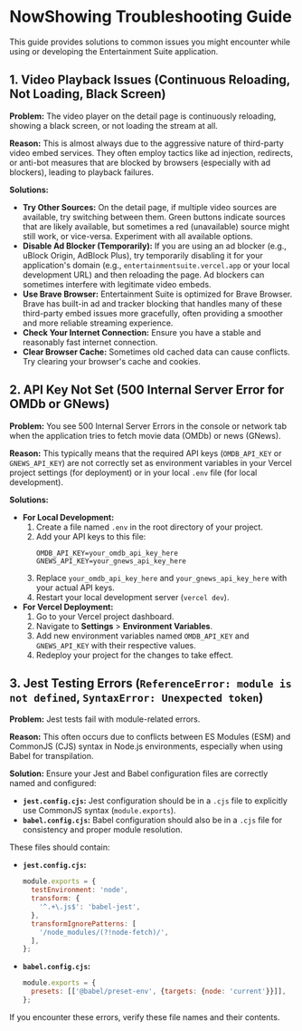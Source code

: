 # NowShowing Troubleshooting Guide

This guide provides solutions to common issues you might encounter while using or developing the Entertainment Suite application.

## 1. Video Playback Issues (Continuous Reloading, Not Loading, Black Screen)

**Problem:** The video player on the detail page is continuously reloading, showing a black screen, or not loading the stream at all.

**Reason:** This is almost always due to the aggressive nature of third-party video embed services. They often employ tactics like ad injection, redirects, or anti-bot measures that are blocked by browsers (especially with ad blockers), leading to playback failures.

**Solutions:**

*   **Try Other Sources:** On the detail page, if multiple video sources are available, try switching between them. Green buttons indicate sources that are likely available, but sometimes a red (unavailable) source might still work, or vice-versa. Experiment with all available options.
*   **Disable Ad Blocker (Temporarily):** If you are using an ad blocker (e.g., uBlock Origin, AdBlock Plus), try temporarily disabling it for your application's domain (e.g., `entertainmentsuite.vercel.app` or your local development URL) and then reloading the page. Ad blockers can sometimes interfere with legitimate video embeds.
*   **Use Brave Browser:** Entertainment Suite is optimized for Brave Browser. Brave has built-in ad and tracker blocking that handles many of these third-party embed issues more gracefully, often providing a smoother and more reliable streaming experience.
*   **Check Your Internet Connection:** Ensure you have a stable and reasonably fast internet connection.
*   **Clear Browser Cache:** Sometimes old cached data can cause conflicts. Try clearing your browser's cache and cookies.

## 2. API Key Not Set (500 Internal Server Error for OMDb or GNews)

**Problem:** You see 500 Internal Server Errors in the console or network tab when the application tries to fetch movie data (OMDb) or news (GNews).

**Reason:** This typically means that the required API keys (`OMDB_API_KEY` or `GNEWS_API_KEY`) are not correctly set as environment variables in your Vercel project settings (for deployment) or in your local `.env` file (for local development).

**Solutions:**

*   **For Local Development:**
    1.  Create a file named `.env` in the root directory of your project.
    2.  Add your API keys to this file:
        ```
        OMDB_API_KEY=your_omdb_api_key_here
        GNEWS_API_KEY=your_gnews_api_key_here
        ```
    3.  Replace `your_omdb_api_key_here` and `your_gnews_api_key_here` with your actual API keys.
    4.  Restart your local development server (`vercel dev`).
*   **For Vercel Deployment:**
    1.  Go to your Vercel project dashboard.
    2.  Navigate to **Settings** > **Environment Variables**.
    3.  Add new environment variables named `OMDB_API_KEY` and `GNEWS_API_KEY` with their respective values.
    4.  Redeploy your project for the changes to take effect.

## 3. Jest Testing Errors (`ReferenceError: module is not defined`, `SyntaxError: Unexpected token`)

**Problem:** Jest tests fail with module-related errors.

**Reason:** This often occurs due to conflicts between ES Modules (ESM) and CommonJS (CJS) syntax in Node.js environments, especially when using Babel for transpilation.

**Solution:** Ensure your Jest and Babel configuration files are correctly named and configured:

*   **`jest.config.cjs`:** Jest configuration should be in a `.cjs` file to explicitly use CommonJS syntax (`module.exports`).
*   **`babel.config.cjs`:** Babel configuration should also be in a `.cjs` file for consistency and proper module resolution.

These files should contain:

*   **`jest.config.cjs`:**
    ```javascript
    module.exports = {
      testEnvironment: 'node',
      transform: {
        '^.+\.js$': 'babel-jest',
      },
      transformIgnorePatterns: [
        '/node_modules/(?!node-fetch)/',
      ],
    };
    ```
*   **`babel.config.cjs`:**
    ```javascript
    module.exports = {
      presets: [['@babel/preset-env', {targets: {node: 'current'}}]],
    };
    ```

If you encounter these errors, verify these file names and their contents.